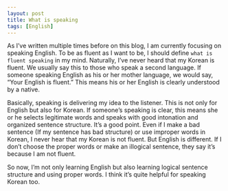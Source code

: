 ```yaml
---
layout: post
title: What is speaking
tags: [English]
---
```

As I’ve written multiple times before on this blog, I am currently focusing on speaking English. To be as fluent as I want to be, I should define `what is fluent speaking` in my mind. Naturally, I’ve never heard that my Korean is fluent. We usually say this to those who speak a second language. If someone speaking English as his or her mother language, we would say, “Your English is fluent.” This means his or her English is clearly understood by a native.

Basically, speaking is delivering my idea to the listener. This is not only for English but also for Korean. If someone’s speaking is clear, this means she or he selects legitimate words and speaks with good intonation and organized sentence structure. It’s a good point. Even if I make a bad sentence (If my sentence has bad structure) or use improper words in Korean, I never hear that my Korean is not fluent. But English is different. If I don’t choose the proper words or make an illogical sentence, they say it’s because I am not fluent.

So now, I’m not only learning English but also learning logical sentence structure and using proper words. I think it’s quite helpful for speaking Korean too.


